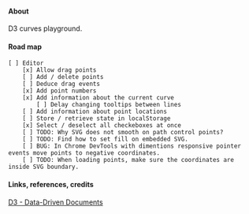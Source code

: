 #### About

D3 curves playground.

#### Road map

    [ ] Editor
        [x] Allow drag points
        [ ] Add / delete points
        [ ] Deduce drag events
        [x] Add point numbers
        [x] Add information about the current curve
            [ ] Delay changing tooltips between lines
        [ ] Add information about point locations
        [ ] Store / retrieve state in localStorage
        [x] Select / deselect all checkeboxes at once
        [ ] TODO: Why SVG does not smooth on path control points?
        [ ] TODO: Find how to set fill on embedded SVG.
        [ ] BUG: In Chrome DevTools with dimentions responsive pointer events move points to negative coordinates.
        [ ] TODO: When loading points, make sure the coordinates are inside SVG boundary.

#### Links, references, credits

[D3 - Data-Driven Documents](https://github.com/d3/d3/wiki)
